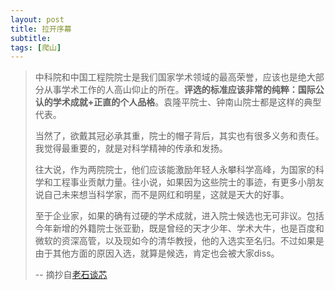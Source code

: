 ```yaml
---
layout: post
title: 拉开序幕
subtitle:
tags: [爬山]
---
```


>中科院和中国工程院院士是我们国家学术领域的最高荣誉，应该也是绝大部分从事学术工作的人高山仰止的所在。**评选的标准应该非常的纯粹：国际公认的学术成就+正直的个人品格**。袁隆平院士、钟南山院士都是这样的典型代表。
>
>当然了，欲戴其冠必承其重，院士的帽子背后，其实也有很多义务和责任。我觉得最重要的，就是对科学精神的传承和发扬。
>
>往大说，作为两院院士，他们应该能激励年轻人永攀科学高峰，为国家的科学和工程事业贡献力量。往小说，如果因为这些院士的事迹，有更多小朋友说自己未来想当科学家，而不是网红和明星，这就是天大的好事。
>
>至于企业家，如果的确有过硬的学术成就，进入院士候选也无可非议。包括今年新增的外籍院士张亚勤，既是曾经的天才少年、学术大牛，也是百度和微软的资深高管，以及现如今的清华教授，他的入选实至名归。不过如果是由于其他方面的原因入选，就算是候选，肯定也会被大家diss。
>
>-- 摘抄自[老石谈芯](https://shilicon.com/archives/474)

